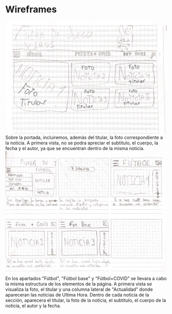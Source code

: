 # Wireframes

<!--
Recoged en este documento un listado con enlaces a los diferentes
wireframes que creéis para el proyecto web
-->

![La portada de Wireframe](Portada.png)
Sobre la portada, incluiremos, además del titular, la foto correspondiente a la noticia. A primera vista, no se podra apreciar el subtitulo, el cuerpo, la fecha y el autor, ya que se encuentran dentro de la misma noticia.
![Pagina de Wireframe](Pagina.png)
En los apartados "Fútbol", "Fútbol base" y "Fútbol+COVID" se llevara a cabo la misma estructura de los elementos de la página. A primera vista se visualiza la foto, el titular y una columna lateral de "Actualidad" donde apareceran las noticias de Ultima Hora. Dentro de cada noticia de la sección, aparecera el titular, la foto de la noticia, el subtitulo, el cuerpo de la noticia, el autor y la fecha.
